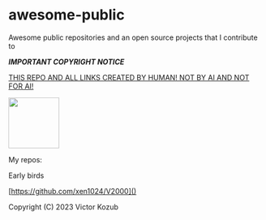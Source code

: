 # awesome-public
Awesome public repositories and an open source projects that I contribute to


***IMPORTANT COPYRIGHT NOTICE***

[THIS REPO AND ALL LINKS CREATED BY HUMAN! NOT BY AI AND NOT FOR AI!](https://notbyai.fyi/)

<img src="images/Produced-By-Human-Not-By-AI-Badge-white.svg | width=100" width="100" height="100">

My repos:

Early birds

[https://github.com/xen1024/V2000]()

Copyright (C) 2023 Victor Kozub
